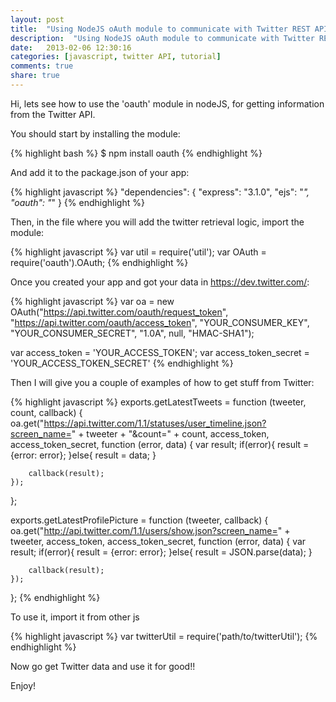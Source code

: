 ```yaml
---
layout: post
title:  "Using NodeJS oAuth module to communicate with Twitter REST API 1.1"
description:  "Using NodeJS oAuth module to communicate with Twitter REST API 1.1"
date:   2013-02-06 12:30:16
categories: [javascript, twitter API, tutorial]
comments: true
share: true
---
```


Hi, lets see how to use the 'oauth' module in nodeJS, for getting information from the Twitter API.

You should start by installing the module:

{% highlight bash %}
$ npm install oauth
{% endhighlight %}

And add it to the package.json of your app:

{% highlight javascript %}
"dependencies": {
    "express": "3.1.0",
    "ejs": "*",
    "oauth": "*"
  }
{% endhighlight %}

Then, in the file where you will add the twitter retrieval logic, import the module:

{% highlight javascript %}
var util = require('util');
var OAuth = require('oauth').OAuth;
{% endhighlight %}

Once you created your app and got your data in https://dev.twitter.com/:

{% highlight javascript %}
var oa = new OAuth("https://api.twitter.com/oauth/request_token",
    "https://api.twitter.com/oauth/access_token",
    "YOUR_CONSUMER_KEY",
    "YOUR_CONSUMER_SECRET",
    "1.0A",
    null,
    "HMAC-SHA1");

var access_token = 'YOUR_ACCESS_TOKEN';
var access_token_secret = 'YOUR_ACCESS_TOKEN_SECRET'
{% endhighlight %}

Then I will give you a couple of examples of how to get stuff from Twitter:

{% highlight javascript %}
exports.getLatestTweets = function (tweeter, count, callback) {
    oa.get("https://api.twitter.com/1.1/statuses/user_timeline.json?screen_name=" + tweeter + "&count=" + count, access_token, access_token_secret, function (error, data) {
        var result;
        if(error){
            result = {error: error};
        }else{
            result = data;
        }

        callback(result);
    });
};

exports.getLatestProfilePicture = function (tweeter, callback) {
    oa.get("http://api.twitter.com/1.1/users/show.json?screen_name=" + tweeter, access_token, access_token_secret, function (error, data) {
        var result;
        if(error){
            result = {error: error};
        }else{
            result = JSON.parse(data);
        }

        callback(result);
    });
};
{% endhighlight %}

To use it, import it from other js

{% highlight javascript %}
var twitterUtil = require('path/to/twitterUtil');
{% endhighlight %}

Now go get Twitter data and use it for good!!

Enjoy!